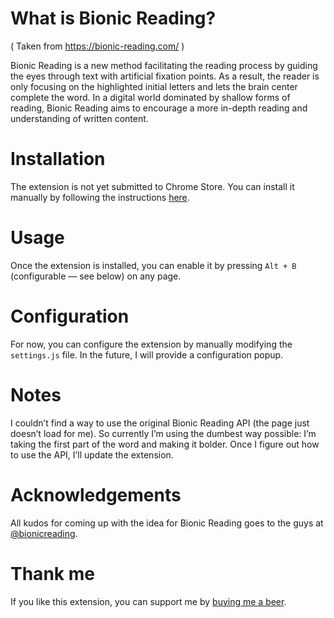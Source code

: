 # What is Bionic Reading?

( Taken from https://bionic-reading.com/ )

Bionic Reading is a new method facilitating the reading process by guiding the eyes through text with artificial fixation points. As a result, the reader is only focusing on the highlighted initial letters and lets the brain center complete the word. In a digital world dominated by shallow forms of reading, Bionic Reading aims to encourage a more in-depth reading and understanding of written content.

# Installation

The extension is not yet submitted to Chrome Store. You can install it manually by following the instructions [here](https://webkul.com/blog/how-to-install-the-unpacked-extension-in-chrome/).

# Usage

Once the extension is installed, you can enable it by pressing `Alt + B` (configurable — see below) on any page.

# Configuration

For now, you can configure the extension by manually modifying the `settings.js` file. In the future, I will provide a configuration popup.

# Notes

I couldn’t find a way to use the original Bionic Reading API (the page just doesn’t load for me). So currently I’m using the dumbest way possible: I’m taking the first part of the word and making it bolder. Once I figure out how to use the API, I’ll update the extension.

# Acknowledgements

All kudos for coming up with the idea for Bionic Reading goes to the guys at [@bionicreading](https://twitter.com/bionicreading).

# Thank me

If you like this extension, you can support me by [buying me a beer](https://vzakharov.github.io/buy-me-a-beer/).